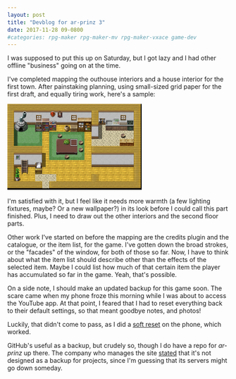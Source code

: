 ```yaml
---
layout: post
title: "Devblog for ar-prinz 3"
date: 2017-11-28 09-0800
#categories: rpg-maker rpg-maker-mv rpg-maker-vxace game-dev
---
```


I was supposed to put this up on Saturday, but I got lazy and I had other offline "business" going on at the time.

I've completed mapping the outhouse interiors and a house interior for the first town. After painstaking planning, using small-sized grid paper for the first draft, and equally tiring work, here's a sample:

<img src="/assets/ap-latheswicke-2017-11-24.png" alt="interior 1" width="305" height="195" />

I'm satisfied with it, but I feel like it needs more warmth (a few lighting fixtures, maybe? Or a new wallpaper?) in its look before I could call this part finished. Plus, I need to draw out the other interiors and the second floor parts.

Other work I've started on before the mapping are the credits plugin and the catalogue, or the item list, for the game. I've gotten down the broad strokes, or the "facades" of the window, for both of those so far. Now, I have to think about what the item list should describe other than the effects of the selected item. Maybe I could list how much of that certain item the player has accumulated so far in the game. Yeah, that's possible.

On a side note, I should make an updated backup for this game soon. The scare came when my phone froze this morning while I was about to access the YouTube app. At that point, I feared that I had to reset everything back to their default settings, so that meant goodbye notes, and photos! 

Luckily, that didn't come to pass, as I did a [soft reset](https://www.verizonwireless.com/support/knowledge-base-207128/) on the phone, which worked.

GitHub's useful as a backup, but crudely so, though I do have a repo for *ar-prinz* up there. The company who manages the site [stated](https://help.github.com/articles/what-is-my-disk-quota/#backups) that it's not designed as a backup for projects, since I'm guessing that its servers might go down someday.

